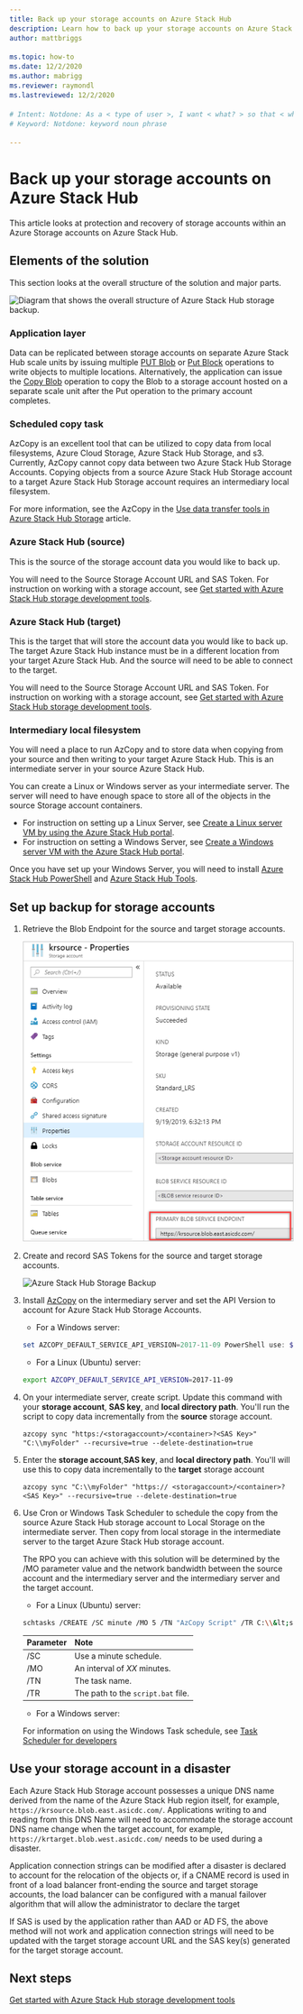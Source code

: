 ```yaml
---
title: Back up your storage accounts on Azure Stack Hub 
description: Learn how to back up your storage accounts on Azure Stack Hub.
author: mattbriggs

ms.topic: how-to
ms.date: 12/2/2020
ms.author: mabrigg
ms.reviewer: raymondl
ms.lastreviewed: 12/2/2020

# Intent: Notdone: As a < type of user >, I want < what? > so that < why? >
# Keyword: Notdone: keyword noun phrase

---
```



# Back up your storage accounts on Azure Stack Hub

This article looks at protection and recovery of storage accounts within an Azure Storage accounts on Azure Stack Hub.

## Elements of the solution

This section looks at the overall structure of the solution and major parts.

![Diagram that shows the overall structure of Azure Stack Hub storage backup.](./media/azure-stack-network-howto-backup-storage/azure-stack-storage-backup.png)

### Application layer

Data can be replicated between storage accounts on separate Azure Stack Hub scale units by issuing multiple [PUT Blob](/rest/api/storageservices/put-blob) or [Put Block](/rest/api/storageservices/put-block) operations to write objects to multiple locations. Alternatively, the application can issue the [Copy Blob](/rest/api/storageservices/copy-blob) operation to copy the Blob to a storage account hosted on a separate scale unit after the Put operation to the primary account completes.

### Scheduled copy task

AzCopy is an excellent tool that can be utilized to copy data from local filesystems, Azure Cloud Storage, Azure Stack Hub Storage, and s3. Currently, AzCopy cannot copy data between two Azure Stack Hub Storage Accounts. Copying objects from a source Azure Stack Hub Storage account to a target Azure Stack Hub Storage account requires an intermediary local filesystem.

For more information, see the AzCopy in the [Use data transfer tools in Azure Stack Hub Storage](./azure-stack-storage-transfer.md#azcopy) article.

### Azure Stack Hub (source)

This is the source of the storage account data you would like to back up.

You will need to the Source Storage Account URL and SAS Token. For instruction on working with a storage account, see [Get started with Azure Stack Hub storage development tools](azure-stack-storage-dev.md).

### Azure Stack Hub (target)

This is the target that will store the account data you would like to back up. The target Azure Stack Hub instance must be in a different location from your target Azure Stack Hub. And the source will need to be able to connect to the target.

You will need to the Source Storage Account URL and SAS Token. For instruction on working with a storage account, see [Get started with Azure Stack Hub storage development tools](azure-stack-storage-dev.md).

### Intermediary local filesystem

You will need a place to run AzCopy and to store data when copying from your source and then writing to your target Azure Stack Hub. This is an intermediate server in your source Azure Stack Hub.

You can create a Linux or Windows server as your intermediate server. The server will need to have enough space to store all of the objects in the source Storage account containers.
- For instruction on setting up a Linux Server, see [Create a Linux server VM by using the Azure Stack Hub portal](azure-stack-quick-linux-portal.md).  
- For instruction on setting a Windows Server, see [Create a Windows server VM with the Azure Stack Hub portal](azure-stack-quick-windows-portal.md).  

Once you have set up your Windows Server, you will need to install [Azure Stack Hub PowerShell](../operator/powershell-install-az-module.md?toc=https%3A%2F%2Fdocs.microsoft.com%2FFazure-stack%2Fuser%2FTOC.json&bc=https%3A%2F%2Fdocs.microsoft.com%2FFazure-stack%2Fbreadcrumb%2Ftoc.json) and [Azure Stack Hub Tools](../operator/azure-stack-powershell-download.md?toc=https%3A%2F%2Fdocs.microsoft.com%2FFazure-stack%2Fuser%2FTOC.json&bc=https%3A%2F%2Fdocs.microsoft.com%2FFazure-stack%2Fbreadcrumb%2Ftoc.json).

## Set up backup for storage accounts

1. Retrieve the Blob Endpoint for the source and target storage accounts.

    ![Screenshot that shows the primary blob endpoint for the source and target storage accounts.](./media/azure-stack-network-howto-backup-storage/back-up-step1.png)

2. Create and record SAS Tokens for the source and target storage accounts.

    ![Azure Stack Hub Storage Backup](./media/azure-stack-network-howto-backup-storage/back-up-step2.png)

3. Install [AzCopy](https://github.com/Azure/azure-storage-azcopy) on the intermediary server and set the API Version to account for Azure Stack Hub Storage Accounts.

    - For a Windows server:

    ```PowerShell  
    set AZCOPY_DEFAULT_SERVICE_API_VERSION=2017-11-09 PowerShell use: $env:AZCOPY_DEFAULT_SERVICE_API_VERSION="2017-11-09"
    ```

    - For a Linux (Ubuntu) server:

    ```bash  
    export AZCOPY_DEFAULT_SERVICE_API_VERSION=2017-11-09
    ```

4. On your intermediate server, create script. Update this command with your **storage account**, **SAS key**, and **local directory path**. You'll run the script to copy data incrementally from the **source** storage account.

    ```
    azcopy sync "https:/<storagaccount>/<container>?<SAS Key>" "C:\\myFolder" --recursive=true --delete-destination=true
    ```

5.  Enter the **storage account**,**SAS key**, and **local directory path**.  You'll will use this to copy data incrementally to the **target** storage account
    
    ```
    azcopy sync "C:\\myFolder" "https:// <storagaccount>/<container>?<SAS Key>" --recursive=true --delete-destination=true
    ```

6.  Use Cron or Windows Task Scheduler to schedule the copy from the source Azure Stack Hub storage account to Local Storage on the intermediate server. Then copy from local storage in the intermediate server to the target Azure Stack Hub storage account.

    The RPO you can achieve with this solution will be determined by the /MO parameter value and the network bandwidth between the source account and the intermediary server and the intermediary server and the target account.

    - For a Linux (Ubuntu) server:

    ```bash  
    schtasks /CREATE /SC minute /MO 5 /TN "AzCopy Script" /TR C:\\&lt;script name>.bat
    ```

    | Parameter | Note | 
    | ---- | ---- |
    | /SC | Use a minute schedule. |
    | /MO | An interval of *XX* minutes. |
    | /TN | The task name. |
    | /TR | The path to the `script.bat` file. |


    - For a Windows server:

    For information on using the Windows Task schedule, see [Task Scheduler for developers](/windows/win32/taskschd/task-scheduler-start-page)
    

## Use your storage account in a disaster

Each Azure Stack Hub Storage account possesses a unique DNS name derived from the name of the Azure Stack Hub region itself, for example, `https://krsource.blob.east.asicdc.com/`. Applications writing to and reading from this DNS Name will need to accommodate the storage account DNS name change when the target account, for example, `https://krtarget.blob.west.asicdc.com/` needs to be used during a disaster.

Application connection strings can be modified after a disaster is declared to account for the relocation of the objects or, if a CNAME record is used in front of a load balancer front-ending the source and target storage accounts, the load balancer can be configured with a manual failover algorithm that will allow the administrator to declare the target

If SAS is used by the application rather than AAD or AD FS, the above method will not work and application connection strings will need to be updated with the target storage account URL and the SAS key(s) generated for the target storage account.

## Next steps

[Get started with Azure Stack Hub storage development tools](azure-stack-storage-dev.md)
